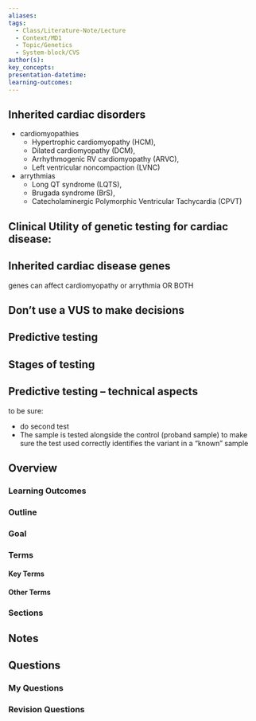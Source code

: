 ```yaml
---
aliases: 
tags:
  - Class/Literature-Note/Lecture
  - Context/MD1
  - Topic/Genetics
  - System-block/CVS
author(s): 
key_concepts: 
presentation-datetime: 
learning-outcomes:
---
```



## Inherited cardiac disorders
- cardiomyopathies
	- Hypertrophic cardiomyopathy (HCM), 
	- Dilated cardiomyopathy (DCM),
	- Arrhythmogenic RV cardiomyopathy (ARVC), 
	- Left ventricular noncompaction (LVNC)
- arrythmias
	- Long QT syndrome (LQTS), 
	- Brugada syndrome (BrS), 
	- Catecholaminergic Polymorphic Ventricular Tachycardia (CPVT)

## Clinical Utility of genetic testing for cardiac disease:


## Inherited cardiac disease genes
genes can affect cardiomyopathy or arrythmia OR BOTH

## Don’t use a VUS to make decisions

## Predictive testing
## Stages of testing
## Predictive testing – technical aspects

to be sure:
- do second test
- The sample is tested alongside the control (proband sample) to make sure the test used correctly identifies the variant in a “known” sample
## Overview
### Learning Outcomes

### Outline

### Goal

### Terms
#### Key Terms

#### Other Terms

### Sections


## Notes


## Questions

### My Questions
### Revision Questions




